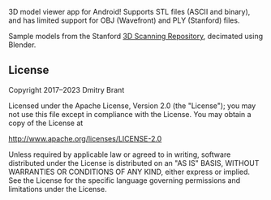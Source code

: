 
3D model viewer app for Android! Supports STL files (ASCII and binary), and has limited support for OBJ (Wavefront) and PLY (Stanford) files.

Sample models from the Stanford [3D Scanning Repository](https://graphics.stanford.edu/data/3Dscanrep/), decimated using Blender.

## License

Copyright 2017–2023 Dmitry Brant

Licensed under the Apache License, Version 2.0 (the "License");
you may not use this file except in compliance with the License.
You may obtain a copy of the License at

   http://www.apache.org/licenses/LICENSE-2.0

Unless required by applicable law or agreed to in writing, software
distributed under the License is distributed on an "AS IS" BASIS,
WITHOUT WARRANTIES OR CONDITIONS OF ANY KIND, either express or implied.
See the License for the specific language governing permissions and
limitations under the License.
